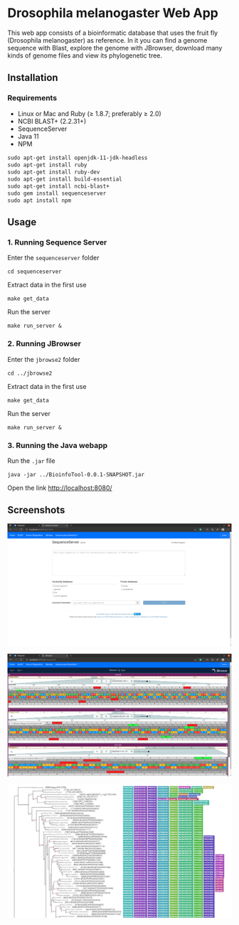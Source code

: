 # Drosophila melanogaster Web App

This web app consists of a bioinformatic database that uses the fruit fly (Drosophila melanogaster) as reference. In it you can find a genome sequence with Blast, explore the genome with JBrowser, download many kinds of genome files and view its phylogenetic tree.

## Installation

### Requirements

* Linux or Mac and Ruby (≥ 1.8.7; preferably ≥ 2.0)
* NCBI BLAST+ (2.2.31+) 
* SequenceServer
* Java 11
* NPM

```
sudo apt-get install openjdk-11-jdk-headless
sudo apt-get install ruby
sudo apt-get install ruby-dev
sudo apt-get install build-essential
sudo apt-get install ncbi-blast+
sudo gem install sequenceserver
sudo apt install npm
```

## Usage

### 1. Running Sequence Server

Enter the ```sequenceserver``` folder

```
cd sequenceserver
```

Extract data in the first use

```
make get_data
```

Run the server

```
make run_server &
```


### 2. Running JBrowser

Enter the ```jbrowse2``` folder

```
cd ../jbrowse2
```

Extract data in the first use

```
make get_data
```

Run the server

```
make run_server &
```

### 3. Running the Java webapp


Run the ```.jar``` file

```
java -jar ../BioinfoTool-0.0.1-SNAPSHOT.jar
```

Open the link [http://localhost:8080/](http://localhost:8080/)

## Screenshots

![blast](https://raw.githubusercontent.com/renan-cunha/BioInfoTool/main/images/blast.png)

![jbrowser](https://raw.githubusercontent.com/renan-cunha/BioInfoTool/main/images/browser.png)

![phylo tree](https://github.com/renan-cunha/BioInfoTool/blob/main/images/phylo_tree.png)



